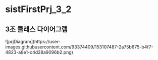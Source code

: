 # sistFirstPrj_3_2
<h2>3조 클래스 다이어그램</h2>
![prjDiagram](https://user-images.githubusercontent.com/93374409/153107487-2a75b675-b4f7-4823-a8e1-c4d28a9096b2.png)
